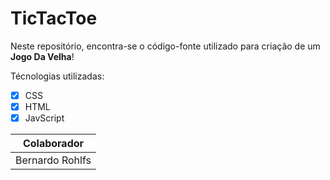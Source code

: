 # TicTacToe
Neste repositório, encontra-se o código-fonte utilizado para criação de um **Jogo Da Velha**!
 
 Técnologias utilizadas:
 - [x] CSS
 - [x] HTML
 - [x] JavScript
 
 | Colaborador | 
 | --- |
 | Bernardo Rohlfs | 
